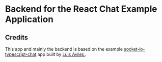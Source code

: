 # Backend for the React Chat Example Application

## Credits

This app and mainly the backend is based on the example [socket-io-typescript-chat](https://github.com/luixaviles/socket-io-typescript-chat) app built by [Luis Aviles ](https://twitter.com/luixaviles).
